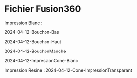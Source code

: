 # Fichier Fusion360

<p>Impression Blanc :</p>
<p>2024-04-12-Bouchon-Bas</p>
<p>2024-04-12-Bouchon-Haut</p>
<p>2024-04-12-BouchonManche</p>
<p>2024-04-12-ImpressionCone-Blanc</p>
<p>Impression Resine : 2024-04-12-Cone-ImpressionTransparant</p>